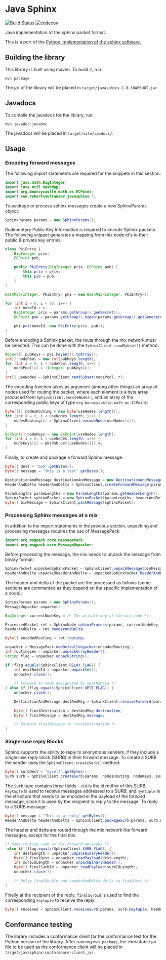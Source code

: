 Java Sphinx
===========
[![Build Status](https://travis-ci.org/rsoultanaev/java-sphinx.svg?branch=master)](https://travis-ci.org/rsoultanaev/java-sphinx)
[![codecov](https://codecov.io/gh/rsoultanaev/java-sphinx/branch/master/graph/badge.svg)](https://codecov.io/gh/rsoultanaev/java-sphinx)

Java implementation of the sphinx packet format.

This is a port of the [Python implementation of the sphinx software.](https://github.com/UCL-InfoSec/sphinx)

## Building the library

This library is built using maven. To build it, run:

```
mvn package
```

The jar of the library will be placed in `target/javasphinx-1.0-SNAPSHOT.jar`.

## Javadocs

To compile the javadocs for the library, run:

```
mvn javadoc:javadoc
```

The javadocs will be placed in `target/site/apidocs/`.

## Usage

### Encoding forward messages

The following import statements are required for the snippets in this section:

```java
import java.math.BigInteger;
import java.util.HashMap;
import org.bouncycastle.math.ec.ECPoint;
import com.robertsoultanaev.javasphinx.*;
```

To package or process sphinx messages create a new SphinxParams object:

```java
SphinxParams params = new SphinxParams();
```

Rudimentary Public Key Information is required to encode Sphinx packets. The following snippet generates a mapping from mix node id's to their public & private key entries:

```java
class PkiEntry {
    BigInteger priv;
    ECPoint pub;

    public PkiEntry(BigInteger priv, ECPoint pub) {
        this.priv = priv;
        this.pub = pub;
    }
}

HashMap<Integer, PkiEntry> pki = new HashMap<Integer, PkiEntry>();

for (int i = 0; i < 10; i++) {
    int nodeId = i;
    BigInteger priv = params.getGroup().genSecret();
    ECPoint pub = params.getGroup().expon(params.getGroup().getGenerator(), priv);

    pki.put(nodeId, new PkiEntry(priv, pub));
}
```

Before encoding a Sphinx packet, the route through the mix network must be selected. This can be done with the `SphinxClient.randSubset()` method:

```java
Object[] pubKeys = pki.keySet().toArray();
int[] nodePool = new int[pubKeys.length];
for (int i = 0; i < nodePool.length; i++) {
    nodePool[i] = (Integer) pubKeys[i];
}
int[] useNodes = SphinxClient.randSubset(nodePool, r);
```

The encoding function takes as argument (among other things) an array of nodes used for routing the packet, where each element is a byte array produced from `SphinxClient.encodeNode()`, and an array of the corresponding public keys of type `org.bouncycastle.math.ec.ECPoint`:

```java
byte[][] nodesRouting = new byte[useNodes.length][];
for (int i = 0; i < useNodes.length; i++) {
    nodesRouting[i] = SphinxClient.encodeNode(useNodes[i]);
}

ECPoint[] nodeKeys = new ECPoint[useNodes.length];
for (int i = 0; i < useNodes.length; i++) {
    nodeKeys[i] = pkiPub.get(useNodes[i]).y;
}
``` 

Finally, to create and package a forward Sphinx message:

```java
byte[] dest = "bob".getBytes();
byte[] message = "this is a test".getBytes();

DestinationAndMessage destinationAndMessage = new DestinationAndMessage(dest, message);
HeaderAndDelta headerAndDelta = SphinxClient.createForwardMessage(params, nodesRouting, nodeKeys, destinationAndMessage);

ParamLengths paramLengths = new ParamLengths(params.getHeaderLength(), params.getBodyLength());
SphinxPacket sphinxPacket = new SphinxPacket(paramLengths, headerAndDelta);
byte[] binMessage = SphinxClient.packMessage(sphinxPacket);
```

### Processing Sphinx messages at a mix

In addition to the import statements in the previous section, unpacking and processing messages requires the use of MessagePack:

```java
import org.msgpack.core.MessagePack;
import org.msgpack.core.MessageUnpacker;
```

Before processing the message, the mix needs to unpack the message from binary format:

```java
SphinxPacket unpackedSphinxPacket = SphinxClient.unpackMessage(binMessage);
HeaderAndDelta unpackedHeaderAndDelta = unpackedSphinxPacket.headerAndDelta;
```

The header and delta of the packet are the processed as follows (some sections are commented as they depend on the specific implementation of a node):

```java
SphinxParams params = new SphinxParams();
MessageUnpacker unpacker;

BigInteger currentNodeKey = /* The private key of the mix node */;

ProcessedPacket ret = SphinxNode.sphinxProcess(params, currentNodeKey, unpackedHeaderAndDelta);
headerAndDelta = ret.headerAndDelta;

byte[] encodedRouting = ret.routing;

unpacker = MessagePack.newDefaultUnpacker(encodedRouting);
int routingLen = unpacker.unpackArrayHeader();
String flag = unpacker.unpackString();

if (flag.equals(SphinxClient.RELAY_FLAG)) {
    int nextNodeId = unpacker.unpackInt();
    unpacker.close();
    
    /* Forward to node designated by nextNodeId */
} else if (flag.equals(SphinxClient.DEST_FLAG)) {
    unpacker.close();

    DestinationAndMessage destAndMsg = SphinxClient.receiveForward(params, ret.macKey, ret.headerAndDelta.delta);
    
    byte[] finalDestination = destAndMsg.destination;
    byte[] finalMessage = destAndMsg.message;

    /* Forward finalMessage to finalDestination */
}
```

### Single-use reply Blocks

Sphinx supports the ability to reply to anonymous senders, if they include a single-use reply block (SURB) in their forward message. To create a SURB the sender uses the `SphinxClient.createSurb()` method:

```java
byte[] surbDest = "myself".getBytes();
Surb surb = SphinxClient.createSurb(params, nodesRouting, nodeKeys, surbDest);
```  

The `Surb` type contains three fields - `xid` is the identifier of this SURB, `keytuple` is used to receive messages addressed to a SURB, and `nymtuple` is the structure that needs to be encoded in the payload of the forward message, since it is used by the recipient to reply to the message. To reply to a SURB message:

```java
byte[] message = "This is a reply".getBytes();
HeaderAndDelta headerAndDelta = SphinxClient.packageSurb(params, surb.nymTuple, message);
```

The header and delta are routed through the mix network like forward messages, except for the final mix:

```java
/* Same routing code as for forward messages */
 else if (flag.equals(SphinxClient.SURB_FLAG)) {
    int destLength = unpacker.unpackBinaryHeader();
    byte[] finalDest = unpacker.readPayload(destLength);
    int surbIdLength = unpacker.unpackBinaryHeader();
    byte[] finalSurbId = unpacker.readPayload(surbIdLength);
    unpacker.close();
    
    /* Relay finalSurbId and headerAndDelta.delta to finalDest */
}
```

Finally at the recipient of the reply, `finalSurbId` is used to find the corresponding `keytuple` to receive the reply:

```java
byte[] received = SphinxClient.receiveSurb(params, surb.keytuple, headerAndDelta.delta);
```

## Conformance testing

The library includes a conformance client for the conformance test for the Python version of the library. After running `mvn package`, the executable jar file to be used as the conformance client will be placed in `target/javasphinx-conformance-client.jar`.